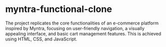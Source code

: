 # myntra-functional-clone
The project replicates the core functionalities of an e-commerce platform inspired by Myntra, focusing on user-friendly navigation, a visually appealing interface, and basic cart management features. This is achieved using HTML, CSS, and JavaScript.
